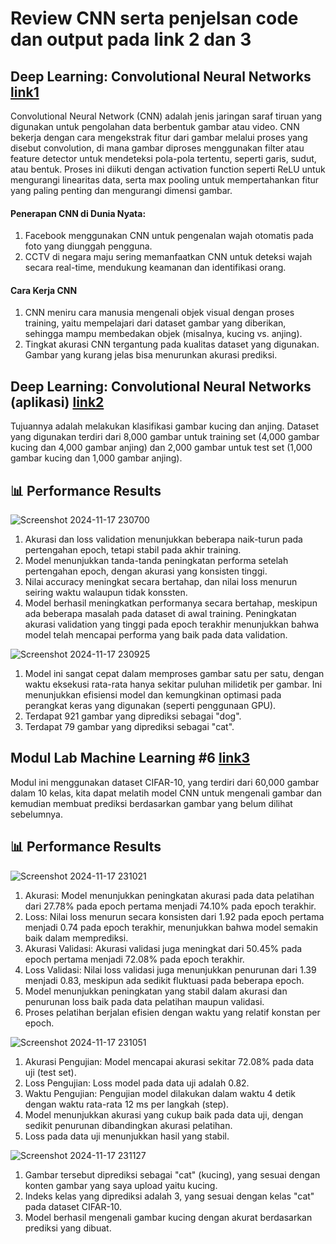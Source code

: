 # Review CNN serta penjelsan code dan output pada link 2 dan 3

## Deep Learning: Convolutional Neural Networks [link1](https://www.megabagus.id/deep-learning-convolutional-neural-networks/)

Convolutional Neural Network (CNN) adalah jenis jaringan saraf tiruan yang digunakan untuk pengolahan data berbentuk gambar atau video. CNN bekerja dengan cara mengekstrak fitur dari gambar melalui proses yang disebut convolution, di mana gambar diproses menggunakan filter atau feature detector untuk mendeteksi pola-pola tertentu, seperti garis, sudut, atau bentuk. Proses ini diikuti dengan activation function seperti ReLU untuk mengurangi linearitas data, serta max pooling untuk mempertahankan fitur yang paling penting dan mengurangi dimensi gambar.
#### Penerapan CNN di Dunia Nyata:
1. Facebook menggunakan CNN untuk pengenalan wajah otomatis pada foto yang diunggah pengguna.
2. CCTV di negara maju sering memanfaatkan CNN untuk deteksi wajah secara real-time, mendukung keamanan dan identifikasi orang.
#### Cara Kerja CNN
1. CNN meniru cara manusia mengenali objek visual dengan proses training, yaitu mempelajari dari dataset gambar yang diberikan, sehingga mampu membedakan objek (misalnya, kucing vs. anjing).
2. Tingkat akurasi CNN tergantung pada kualitas dataset yang digunakan. Gambar yang kurang jelas bisa menurunkan akurasi prediksi.

## Deep Learning: Convolutional Neural Networks (aplikasi) [link2](https://www.megabagus.id/deep-learning-convolutional-neural-networks-aplikasi)

Tujuannya adalah melakukan klasifikasi gambar kucing dan anjing. Dataset yang digunakan terdiri dari 8,000 gambar untuk training set (4,000 gambar kucing dan 4,000 gambar anjing) dan 2,000 gambar untuk test set (1,000 gambar kucing dan 1,000 gambar anjing). 


## 📊 Performance Results
![Screenshot 2024-11-17 230700](https://github.com/user-attachments/assets/49a4dbae-a140-47cc-9e7d-f97c0f019bb1)

1. Akurasi dan loss validation menunjukkan beberapa naik-turun pada pertengahan epoch, tetapi stabil pada akhir training.
2. Model menunjukkan tanda-tanda peningkatan performa setelah pertengahan epoch, dengan akurasi yang konsisten tinggi.
3. Nilai accuracy meningkat secara bertahap, dan nilai loss menurun seiring waktu walaupun tidak konssten.
4. Model berhasil meningkatkan performanya secara bertahap, meskipun ada beberapa masalah pada dataset di awal training. Peningkatan akurasi validation yang tinggi pada epoch terakhir menunjukkan bahwa model telah mencapai performa yang baik pada data validation.

![Screenshot 2024-11-17 230925](https://github.com/user-attachments/assets/bf287897-19da-4a4c-a4ef-b03c82ba2c4a)

1. Model ini sangat cepat dalam memproses gambar satu per satu, dengan waktu eksekusi rata-rata hanya sekitar puluhan milidetik per gambar. Ini menunjukkan efisiensi model dan kemungkinan optimasi pada perangkat keras yang digunakan (seperti penggunaan GPU).
2. Terdapat 921 gambar yang diprediksi sebagai "dog".
3. Terdapat 79 gambar yang diprediksi sebagai "cat".


## Modul Lab Machine Learning #6  [link3](https://modul-praktikum-ai.vercel.app/Materi/4-convolutional-neural-network)
Modul ini menggunakan dataset CIFAR-10, yang terdiri dari 60,000 gambar dalam 10 kelas, kita dapat melatih model CNN untuk mengenali gambar dan kemudian membuat prediksi berdasarkan gambar yang belum dilihat sebelumnya.

## 📊 Performance Results

![Screenshot 2024-11-17 231021](https://github.com/user-attachments/assets/4264ae63-6ac3-4622-b358-d924f21cca20)

1. Akurasi: Model menunjukkan peningkatan akurasi pada data pelatihan dari 27.78% pada epoch pertama menjadi 74.10% pada epoch terakhir.
2. Loss: Nilai loss menurun secara konsisten dari 1.92 pada epoch pertama menjadi 0.74 pada epoch terakhir, menunjukkan bahwa model semakin baik dalam memprediksi.
3. Akurasi Validasi: Akurasi validasi juga meningkat dari 50.45% pada epoch pertama menjadi 72.08% pada epoch terakhir.
4. Loss Validasi: Nilai loss validasi juga menunjukkan penurunan dari 1.39 menjadi 0.83, meskipun ada sedikit fluktuasi pada beberapa epoch.
5. Model menunjukkan peningkatan yang stabil dalam akurasi dan penurunan loss baik pada data pelatihan maupun validasi.
6. Proses pelatihan berjalan efisien dengan waktu yang relatif konstan per epoch.

![Screenshot 2024-11-17 231051](https://github.com/user-attachments/assets/06e37226-39bc-4eab-b1f0-1d8a6865ab76)

1. Akurasi Pengujian: Model mencapai akurasi sekitar 72.08% pada data uji (test set).
2. Loss Pengujian: Loss model pada data uji adalah 0.82.
3. Waktu Pengujian: Pengujian model dilakukan dalam waktu 4 detik dengan waktu rata-rata 12 ms per langkah (step).
4. Model menunjukkan akurasi yang cukup baik pada data uji, dengan sedikit penurunan dibandingkan akurasi pelatihan.
5. Loss pada data uji menunjukkan hasil yang stabil.

![Screenshot 2024-11-17 231127](https://github.com/user-attachments/assets/b3ebbae7-3110-4411-be23-36556e7d1cd3)

1. Gambar tersebut diprediksi sebagai "cat" (kucing), yang sesuai dengan konten gambar yang saya upload yaitu kucing.
2. Indeks kelas yang diprediksi adalah 3, yang sesuai dengan kelas "cat" pada dataset CIFAR-10.
3. Model berhasil mengenali gambar kucing dengan akurat berdasarkan prediksi yang dibuat.












